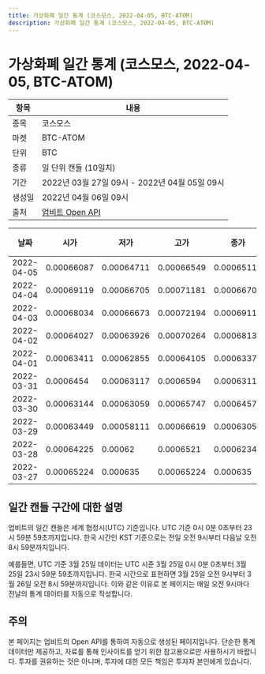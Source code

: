 ```yaml
---
title: 가상화폐 일간 통계 (코스모스, 2022-04-05, BTC-ATOM)
description: 가상화폐 일간 통계 (코스모스, 2022-04-05, BTC-ATOM)
---
```



가상화폐 일간 통계 (코스모스, 2022-04-05, BTC-ATOM)
===

|항목|내용|
|--|--|
|종목|코스모스|
|마켓|BTC-ATOM|
|단위|BTC|
|종류|일 단위 캔들 (10일치)|
|기간|2022년 03월 27일 09시 - 2022년 04월 05일 09시|
|생성일|2022년 04월 06일 09시|
|출처|[업비트 Open API](https://docs.upbit.com)|


|날짜|시가|저가|고가|종가|비고|
|--|--|--|--|--|--|
|2022-04-05|0.00066087|0.00064711|0.00066549|0.00065116|    |
|2022-04-04|0.00069119|0.00066705|0.00071181|0.00066705|    |
|2022-04-03|0.00068034|0.00066673|0.00072194|0.00069119|    |
|2022-04-02|0.00064027|0.00063926|0.00070264|0.00068133|    |
|2022-04-01|0.00063411|0.00062855|0.00064105|0.00063374|    |
|2022-03-31|0.0006454|0.00063117|0.0006594|0.00063117|    |
|2022-03-30|0.00063144|0.00063059|0.00065747|0.00064571|    |
|2022-03-29|0.00063449|0.00058111|0.00066619|0.00063059|    |
|2022-03-28|0.00064225|0.00062|0.0006521|0.00062341|    |
|2022-03-27|0.00065224|0.000635|0.00065224|0.000635|    |


일간 캔들 구간에 대한 설명
---


업비트의 일간 캔들은 세계 협정시(UTC) 기준입니다. 
UTC 기준 0시 0분 0초부터 23시 59분 59초까지입니다. 
한국 시간인 KST 기준으로는 전일 오전 9시부터 다음날 오전 8시 59분까지입니다. 


예를들면, UTC 기준 3월 25일 데이터는 UTC 시준 3월 25일 0시 0분 0초부터 3월 25일 23시 59분 59초까지입니다. 
한국 시간으로 표현하면 3월 25일 오전 9시부터 3월 26일 오전 8시 59분까지입니다. 
이와 같은 이유로 본 페이지는 매일 오전 9시마다 전날의 통계 데이터를 자동으로 작성합니다. 


주의
---


본 페이지는 업비트의 Open API를 통하여 자동으로 생성된 페이지입니다. 
단순한 통계 데이터만 제공하고, 자료를 통해 인사이트를 얻기 위한 참고용으로만 사용하시기 바랍니다. 
투자를 권유하는 것은 아니며, 투자에 대한 모든 책임은 투자자 본인에게 있습니다. 
